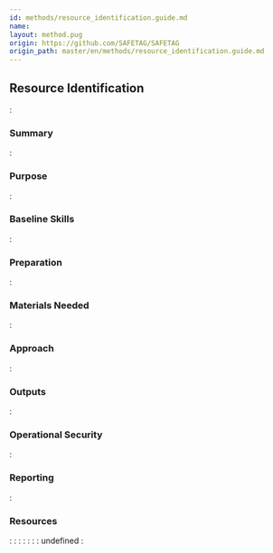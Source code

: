 ```yaml
---
id: methods/resource_identification.guide.md
name: 
layout: method.pug
origin: https://github.com/SAFETAG/SAFETAG
origin_path: master/en/methods/resource_identification.guide.md
---
```

## Resource Identification

:[](../reporting/resource_identification/quote.md)
### Summary

:[](../reporting/resource_identification/summary.md)
### Purpose

:[](../reporting/resource_identification/purpose.md)
### Baseline Skills

:[](../reporting/resource_identification/baseline_skills.md)
### Preparation

:[](../reporting/resource_identification/preparation.md)
### Materials Needed

:[](../reporting/resource_identification/materials_needed.md)
### Approach

:[](../reporting/resource_identification/approach.md)
### Outputs

:[](../reporting/resource_identification/output.md)
### Operational Security

:[](../reporting/resource_identification/operational_security.md)
### Reporting

:[](../reporting/resource_identification/reporting.md)
### Resources

:[](../references/resource_identification.overview.md)
:[](../references/digital_security_guides.md)
:[](../references/digi_sec_tech_reference_guides.md)
:[](../references/financial_resources.md)
:[](../references/training_resources.md)
:[](../references/emergency_resources.md)
:[](../references/resource_lists.md)
undefined
:[](../references/footnotes.md)
